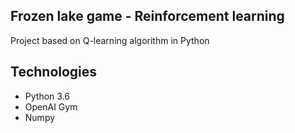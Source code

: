 ## Frozen lake game - Reinforcement learning
Project based on Q-learning algorithm in Python

## Technologies
- Python 3.6
- OpenAI Gym
- Numpy 